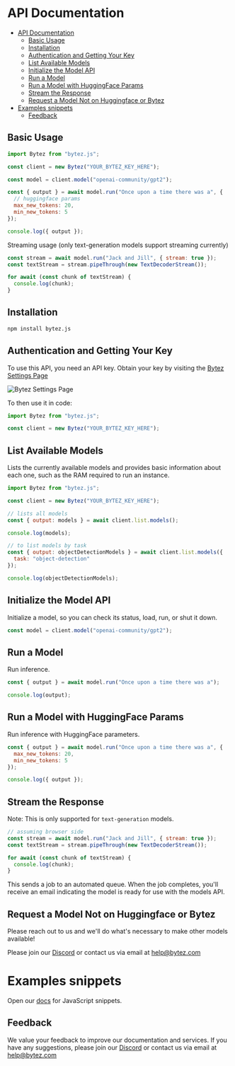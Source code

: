 # API Documentation

- [API Documentation](#api-documentation)
  - [Basic Usage](#basic-usage)
  - [Installation](#installation)
  - [Authentication and Getting Your Key](#authentication-and-getting-your-key)
  - [List Available Models](#list-available-models)
  - [Initialize the Model API](#initialize-the-model-api)
  - [Run a Model](#run-a-model)
  - [Run a Model with HuggingFace Params](#run-a-model-with-huggingface-params)
  - [Stream the Response](#stream-the-response)
  - [Request a Model Not on Huggingface or Bytez](#request-a-model-not-on-huggingface-or-bytez)
- [Examples snippets](#examples-snippets)
  - [Feedback](#feedback)

## Basic Usage

```js
import Bytez from "bytez.js";

const client = new Bytez("YOUR_BYTEZ_KEY_HERE");

const model = client.model("openai-community/gpt2");

const { output } = await model.run("Once upon a time there was a", {
  // huggingface params
  max_new_tokens: 20,
  min_new_tokens: 5
});

console.log({ output });
```

Streaming usage (only text-generation models support streaming currently)

```js
const stream = await model.run("Jack and Jill", { stream: true });
const textStream = stream.pipeThrough(new TextDecoderStream());

for await (const chunk of textStream) {
  console.log(chunk);
}
```

## Installation

```bash
npm install bytez.js
```

## Authentication and Getting Your Key

To use this API, you need an API key. Obtain your key by visiting the [Bytez Settings Page](https://bytez.com/settings)

![Bytez Settings Page](https://github.com/user-attachments/assets/884b92b1-021a-4aa4-a150-312ae89f80d0)

To then use it in code:

```js
import Bytez from "bytez.js";

const client = new Bytez("YOUR_BYTEZ_KEY_HERE");
```

## List Available Models

Lists the currently available models and provides basic information about each one, such as the RAM required to run an instance.

```js
import Bytez from "bytez.js";

const client = new Bytez("YOUR_BYTEZ_KEY_HERE");

// lists all models
const { output: models } = await client.list.models();

console.log(models);

// to list models by task
const { output: objectDetectionModels } = await client.list.models({
  task: "object-detection"
});

console.log(objectDetectionModels);
```

## Initialize the Model API

Initialize a model, so you can check its status, load, run, or shut it down.

```js
const model = client.model("openai-community/gpt2");
```

## Run a Model

Run inference.

```js
const { output } = await model.run("Once upon a time there was a");

console.log(output);
```

## Run a Model with HuggingFace Params

Run inference with HuggingFace parameters.

```js
const { output } = await model.run("Once upon a time there was a", {
  max_new_tokens: 20,
  min_new_tokens: 5
});

console.log({ output });
```

## Stream the Response

Note: This is only supported for `text-generation` models.

```js
// assuming browser side
const stream = await model.run("Jack and Jill", { stream: true });
const textStream = stream.pipeThrough(new TextDecoderStream());

for await (const chunk of textStream) {
  console.log(chunk);
}
```

This sends a job to an automated queue. When the job completes, you'll receive an email indicating the model is ready for use with the models API.

## Request a Model Not on Huggingface or Bytez

Please reach out to us and we'll do what's necessary to make other models available!

Please join our [Discord](https://discord.gg/Zrd5UbMEBA) or contact us via email at [help@bytez.com](mailto:help@bytez.com)

# Examples snippets

Open our [docs](https://docs.bytez.com/model-api/docs/welcome) for JavaScript snippets.

## Feedback

We value your feedback to improve our documentation and services. If you have any suggestions, please join our [Discord](https://discord.gg/Zrd5UbMEBA) or contact us via email at [help@bytez.com](mailto:help@bytez.com)
